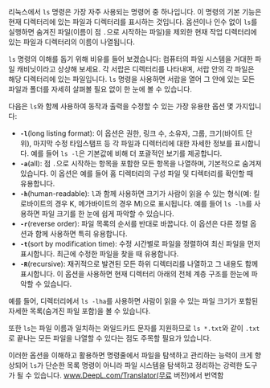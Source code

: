리눅스에서 `ls` 명령은 가장 자주 사용되는 명령어 중 하나입니다. 이 명령의 기본 기능은 현재 디렉터리에 있는 파일과 디렉터리를 표시하는 것입니다. 옵션이나 인수 없이 `ls`를 실행하면 숨겨진 파일(이름이 점 `.`으로 시작하는 파일)을 제외한 현재 작업 디렉터리에 있는 파일과 디렉터리의 이름이 나열됩니다.

`ls` 명령의 이해를 돕기 위해 비유를 들어 보겠습니다: 컴퓨터의 파일 시스템을 거대한 파일 캐비닛이라고 상상해 보세요. 각 서랍은 디렉터리를 나타내며, 서랍 안의 각 파일은 해당 디렉터리에 있는 파일입니다. `ls` 명령을 사용하면 서랍을 열어 그 안에 있는 모든 파일과 폴더를 자세히 살펴볼 필요 없이 한 눈에 볼 수 있습니다.

다음은 `ls`와 함께 사용하여 동작과 출력을 수정할 수 있는 가장 유용한 옵션 몇 가지입니다:

- **`-l`**(long listing format): 이 옵션은 권한, 링크 수, 소유자, 그룹, 크기(바이트 단위), 마지막 수정 타임스탬프 등 각 파일과 디렉터리에 대한 자세한 정보를 표시합니다. 예를 들어 `ls -l`은 기본값에 비해 더 포괄적인 보기를 제공합니다.
- **`-a`**(all): 점 `.`으로 시작하는 항목을 포함한 모든 항목을 나열하며, 기본적으로 숨겨져 있습니다. 이 옵션은 예를 들어 홈 디렉터리의 구성 파일 및 디렉터리를 확인할 때 유용합니다.
- **`-h`**(human-readable): `l`과 함께 사용하면 크기가 사람이 읽을 수 있는 형식(예: 킬로바이트의 경우 K, 메가바이트의 경우 M)으로 표시됩니다. 예를 들어 `ls -lh`를 사용하면 파일 크기를 한 눈에 쉽게 파악할 수 있습니다.
- **`-r`**(reverse order): 파일 목록의 순서를 반대로 바꿉니다. 이 옵션은 다른 정렬 옵션과 함께 사용하면 특히 유용합니다.
- **`-t`**(sort by modification time): 수정 시간별로 파일을 정렬하여 최신 파일을 먼저 표시합니다. 최근에 수정한 파일을 찾을 때 유용합니다.
- **`-R`**(recursive): 재귀적으로 발견된 모든 하위 디렉터리를 나열하고 그 내용도 함께 표시합니다. 이 옵션을 사용하면 현재 디렉터리 아래의 전체 계층 구조를 한눈에 파악할 수 있습니다.

예를 들어, 디렉터리에서 `ls -lha`를 사용하면 사람이 읽을 수 있는 파일 크기가 포함된 자세한 목록(숨겨진 파일 포함)을 볼 수 있습니다.

또한 `ls`는 파일 이름과 일치하는 와일드카드 문자를 지원하므로 `ls *.txt`와 같이 `.txt`로 끝나는 모든 파일을 나열할 수 있다는 점도 주목할 필요가 있습니다.

이러한 옵션을 이해하고 활용하면 명령줄에서 파일을 탐색하고 관리하는 능력이 크게 향상되어 `ls`가 단순한 목록 명령이 아니라 파일 시스템을 탐색하고 정리하는 강력한 도구가 될 수 있습니다. www.DeepL.com/Translator(무료 버전)에서 번역함
